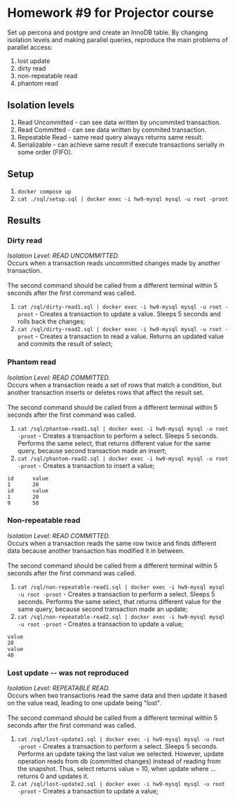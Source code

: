 # Homework #9 for Projector course
Set up percona and postgre and create an InnoDB table.
By changing isolation levels and making parallel queries, reproduce the main problems of parallel access:
1. lost update
2. dirty read
3. non-repeatable read
4. phantom read

## Isolation levels
1. Read Uncommitted - can see data written by uncommited transaction.
2. Read Committed - can see data written by commited transaction.
3. Repeatable Read - same read query always returns same result.
4. Serializable - can achieve same result if execute transactions serially in some order (FIFO).

## Setup
1. `docker compose up`
2. `cat ./sql/setup.sql | docker exec -i hw9-mysql mysql -u root -proot`

## Results
### Dirty read
*Isolation Level: READ UNCOMMITTED.*<br />
Occurs when a transaction reads uncommitted changes made by another transaction.<br /><br />
The second command should be called from a different terminal within 5 seconds after the first command was called.
1. `cat /sql/dirty-read1.sql | docker exec -i hw9-mysql mysql -u root -proot` - Creates a transaction to update a value. Sleeps 5 seconds and rolls back the changes;
2. `cat /sql/dirty-read2.sql | docker exec -i hw9-mysql mysql -u root -proot` - Creates a transaction to read a value. Returns an updated value and commits the result of select;

### Phantom read
*Isolation Level: READ COMMITTED.*<br />
Occurs when a transaction reads a set of rows that match a condition, but another transaction inserts or deletes rows that affect the result set.<br /><br />
The second command should be called from a different terminal within 5 seconds after the first command was called.
1. `cat /sql/phantom-read1.sql | docker exec -i hw9-mysql mysql -u root -proot` - Creates a transaction to perform a select. Sleeps 5 seconds. Performs the same select, that returns different value for the same query, because second transaction made an insert;
2. `cat /sql/phantom-read2.sql | docker exec -i hw9-mysql mysql -u root -proot` - Creates a transaction to insert a value;
```
id      value
1       20
id      value
1       20
9       50
```

### Non-repeatable read
*Isolation Level: READ COMMITTED.*<br />
Occurs when a transaction reads the same row twice and finds different data because another transaction has modified it in between.<br /><br />
The second command should be called from a different terminal within 5 seconds after the first command was called.
1. `cat /sql/non-repeatable-read1.sql | docker exec -i hw9-mysql mysql -u root -proot` - Creates a transaction to perform a select. Sleeps 5 seconds. Performs the same select, that returns different value for the same query, because second transaction made an update;
2. `cat /sql/non-repeatable-read2.sql | docker exec -i hw9-mysql mysql -u root -proot` - Creates a transaction to update a value;
```
value
20
value
40
```

### Lost update -- was not reproduced
*Isolation Level: REPEATABLE READ.*<br />
Occurs when two transactions read the same data and then update it based on the value read, leading to one update being "lost".<br /><br />
The second command should be called from a different terminal within 5 seconds after the first command was called.
1. `cat /sql/lost-update1.sql | docker exec -i hw9-mysql mysql -u root -proot` - Creates a transaction to perform a select. Sleeps 5 seconds. Performs an update taking the last value we selected. However, update operation reads from db (committed changes) instead of reading from the snapshot. Thus, select returns value = 10, when update where ... returns 0 and updates it.
2. `cat /sql/lost-update2.sql | docker exec -i hw9-mysql mysql -u root -proot` - Creates a transaction to update a value;
